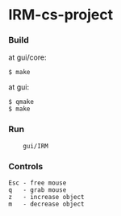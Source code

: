 IRM-cs-project
==============

### Build ###
at gui/core:
```
$ make
```
at gui:
```
$ qmake
$ make
```

### Run ###
```
	gui/IRM
```
### Controls ###
	Esc	- free mouse
	q	- grab mouse
	z	- increase object
	m	- decrease object
